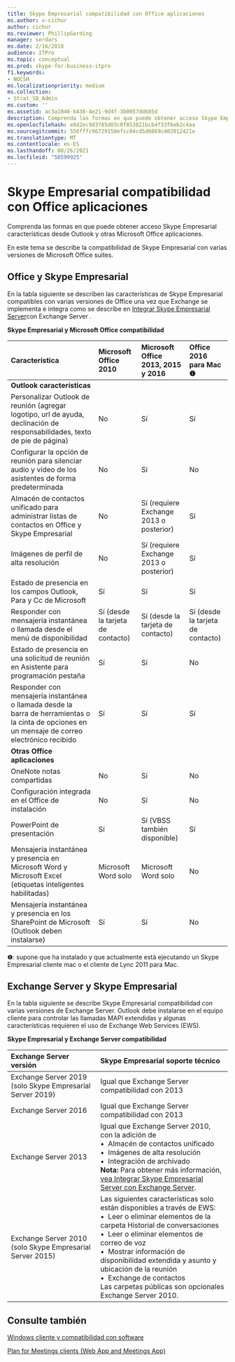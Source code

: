 ```yaml
---
title: Skype Empresarial compatibilidad con Office aplicaciones
ms.author: v-cichur
author: cichur
ms.reviewer: PhillipGarding
manager: serdars
ms.date: 2/16/2018
audience: ITPro
ms.topic: conceptual
ms.prod: skype-for-business-itpro
f1.keywords:
- NOCSH
ms.localizationpriority: medium
ms.collection:
- Strat_SB_Admin
ms.custom: ''
ms.assetid: ac3a1046-b438-4e21-9d4f-3b0057dd685d
description: Comprenda las formas en que puede obtener acceso Skype Empresarial características desde Outlook y otras Microsoft Office aplicaciones.
ms.openlocfilehash: e8d2ec9d3785d03c0f853021bcb4f33f6eb2c4aa
ms.sourcegitcommit: 556fffc96729150efcc04cd5d6069c402012421e
ms.translationtype: MT
ms.contentlocale: es-ES
ms.lasthandoff: 08/26/2021
ms.locfileid: "58599925"
---
```

# <a name="skype-for-business-compatibility-with-office-apps"></a>Skype Empresarial compatibilidad con Office aplicaciones
 
Comprenda las formas en que puede obtener acceso Skype Empresarial características desde Outlook y otras Microsoft Office aplicaciones.
  
En este tema se describe la compatibilidad de Skype Empresarial con varias versiones de Microsoft Office suites. 
  
## <a name="office-and-skype-for-business"></a>Office y Skype Empresarial

En la tabla siguiente se describen las características de Skype Empresarial compatibles con varias versiones de Office una vez que Exchange se implementa e integra como se describe en [Integrar Skype Empresarial Server](../../deploy/integrate-with-exchange-server/integrate-with-exchange-server.md)con Exchange Server .
  
**Skype Empresarial y Microsoft Office compatibilidad**

|**Característica**|**Microsoft Office 2010**|**Microsoft Office 2013, 2015 y 2016**|**Office 2016 para Mac** &#x2776; |
|:-----|:-----|:-----|:-----|
|**Outlook características** ||||
|Personalizar Outlook de reunión (agregar logotipo, url de ayuda, declinación de responsabilidades, texto de pie de página)  |No  |Sí   |Sí|
|Configurar la opción de reunión para silenciar audio y vídeo de los asistentes de forma predeterminada    |No    |Sí    |No    |
|Almacén de contactos unificado para administrar listas de contactos en Office y Skype Empresarial    |No    |Sí (requiere Exchange 2013 o posterior)    |Sí    |
|Imágenes de perfil de alta resolución    |No    |Sí (requiere Exchange 2013 o posterior)    |Sí    |
|Estado de presencia en los campos Outlook, Para y Cc de Microsoft    |Sí    |Sí    |Sí    |
|Responder con mensajería instantánea o llamada desde el menú de disponibilidad    |Sí (desde la tarjeta de contacto)    |Sí (desde la tarjeta de contacto)    |Sí (desde la tarjeta de contacto)    |
|Estado de presencia en una solicitud de reunión en Asistente para programación pestaña    |Sí    |Sí    |No    |
|Responder con mensajería instantánea o llamada desde la barra de herramientas o la cinta de opciones en un mensaje de correo electrónico recibido    |Sí    |Sí    |Sí    |
|**Otras Office aplicaciones**   ||||
|OneNote notas compartidas    |No    |Sí    |No    |
|Configuración integrada en el Office de instalación    |No    |Sí    |No    |
|PowerPoint de presentación    |Sí    |Sí (VBSS también disponible)    |Sí    |
|Mensajería instantánea y presencia en Microsoft Word y Microsoft Excel (etiquetas inteligentes habilitadas)    |Microsoft Word solo    |Microsoft Word solo    |No    |
|Mensajería instantánea y presencia en los SharePoint de Microsoft (Outlook deben instalarse)    |Sí    |Sí    |No    |
   
&#x2776;: supone que ha instalado y que actualmente está ejecutando un Skype Empresarial cliente mac o el cliente de Lync 2011 para Mac.
  
## <a name="exchange-server-and-skype-for-business"></a>Exchange Server y Skype Empresarial

En la tabla siguiente se describe Skype Empresarial compatibilidad con varias versiones de Exchange Server. Outlook debe instalarse en el equipo cliente para controlar las llamadas MAPI extendidas y algunas características requieren el uso de Exchange Web Services (EWS).
  
**Skype Empresarial y Exchange Server compatibilidad**

|**Exchange Server versión**|**Skype Empresarial soporte técnico**|
|:-----|:-----|
|Exchange Server 2019 (solo Skype Empresarial Server 2019) |Igual que Exchange Server compatibilidad con 2013    |
|Exchange Server 2016    |Igual que Exchange Server compatibilidad con 2013  <br/> |
|Exchange Server 2013  <br/> |Igual que Exchange Server 2010, con la adición de  <br/>&bull;&nbsp;&nbsp;Almacén de contactos unificado  <br/>&bull;&nbsp;&nbsp;Imágenes de alta resolución  <br/>&bull;&nbsp;&nbsp;Integración de archivado  <br/> **Nota:** Para obtener más información, [vea Integrar Skype Empresarial Server con Exchange Server](../../deploy/integrate-with-exchange-server/integrate-with-exchange-server.md).  <br/> |
|Exchange Server 2010  <br/>(solo Skype Empresarial Server 2015) |Las siguientes características solo están disponibles a través de EWS:  <br/>&bull;&nbsp;&nbsp;Leer o eliminar elementos de la carpeta Historial de conversaciones  <br/>&bull;&nbsp;&nbsp;Leer o eliminar elementos de correo de voz  <br/>&bull;&nbsp;&nbsp;Mostrar información de disponibilidad extendida y asunto y ubicación de la reunión  <br/>&bull;&nbsp;&nbsp;Exchange de contactos  <br/> Las carpetas públicas son opcionales Exchange Server 2010.  <br/> |
   
## <a name="see-also"></a>Consulte también
 
[Windows cliente y compatibilidad con software](windows-requirements.md)
  
[Plan for Meetings clients (Web App and Meetings App)](meetings-clients.md)

